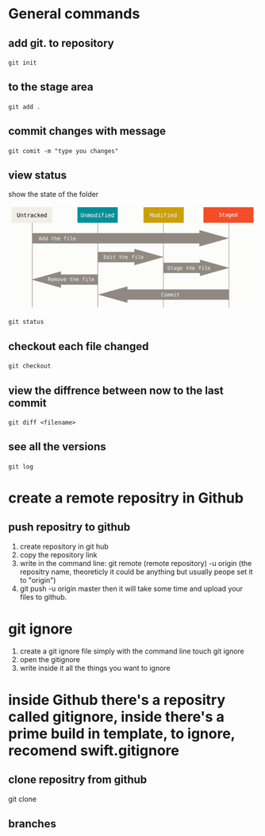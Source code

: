 
# General commands

## add git. to repository
`git init`

## to the stage area
`git add .`

## commit changes with message 
`git comit -m "type you changes"`


## view status
show the state of the folder

![GitHub Logo](git_status.png)

`git status`


## checkout **each** file changed
`git checkout`

## view the diffrence between now to the last commit
`git diff <filename>`

## see all the versions
`git log`


# create a remote repositry in Github
## push repositry to github

1. create repository in git hub
2. copy the repository link
2. write in the command line:
   git remote (remote repository) -u origin (the repositry name, theoreticly it could be anything but usually peope set it to "origin")
4.  git push -u origin master
  then it will take some time and upload your files to github.

# git ignore
1. create a git ignore file simply with the command line 
touch git ignore
2. open the gitignore
3. write inside it all the things you want to ignore

# inside Github there's a repositry called gitignore, inside there's a prime build in template, to ignore, recomend swift.gitignore

## clone repositry from github
git clone <repository link>

## branches
